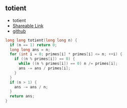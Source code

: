
## totient

- totient
- [Shareable Link](https://thesobersobber.github.io/CP-Snippets/totient)
- [github](https://github.com/theSoberSobber/CP-Snippets/blob/main/snippets.json#L1192)

```cpp
long long totient(long long n) {
  if (n == 1) return 0;
  long long ans = n;
  for (int i = 0; primes[i] * primes[i] <= n; ++i) {
    if ((n % primes[i]) == 0) {
      while ((n % primes[i]) == 0) n /= primes[i];
      ans -= ans / primes[i];
    }
  }
  if (n > 1) {
    ans -= ans / n;
  }
  return ans;
}
```
